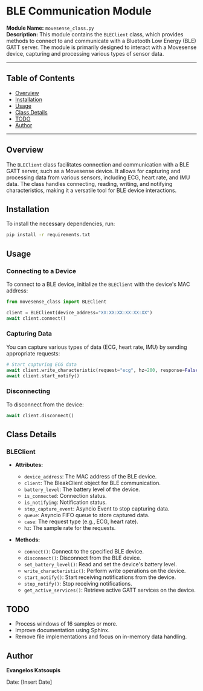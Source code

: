 
# BLE Communication Module

**Module Name:** `movesense_class.py`  
**Description:** This module contains the `BLEClient` class, which provides methods to connect to and communicate with a Bluetooth Low Energy (BLE) GATT server. The module is primarily designed to interact with a Movesense device, capturing and processing various types of sensor data.

---

## Table of Contents
- [Overview](#overview)
- [Installation](#installation)
- [Usage](#usage)
- [Class Details](#class-details)
- [TODO](#todo)
- [Author](#author)

---

## Overview

The `BLEClient` class facilitates connection and communication with a BLE GATT server, such as a Movesense device. It allows for capturing and processing data from various sensors, including ECG, heart rate, and IMU data. The class handles connecting, reading, writing, and notifying characteristics, making it a versatile tool for BLE device interactions.

## Installation

To install the necessary dependencies, run:

```bash
pip install -r requirements.txt
```

## Usage

### Connecting to a Device

To connect to a BLE device, initialize the `BLEClient` with the device's MAC address:

```python
from movesense_class import BLEClient

client = BLEClient(device_address="XX:XX:XX:XX:XX:XX")
await client.connect()
```

### Capturing Data

You can capture various types of data (ECG, heart rate, IMU) by sending appropriate requests:

```python
# Start capturing ECG data
await client.write_characteristic(request="ecg", hz=200, response=False)
await client.start_notify()
```

### Disconnecting

To disconnect from the device:

```python
await client.disconnect()
```

## Class Details

### BLEClient

- **Attributes:**
  - `device_address`: The MAC address of the BLE device.
  - `client`: The BleakClient object for BLE communication.
  - `battery_level`: The battery level of the device.
  - `is_connected`: Connection status.
  - `is_notifying`: Notification status.
  - `stop_capture_event`: Asyncio Event to stop capturing data.
  - `queue`: Asyncio FIFO queue to store captured data.
  - `case`: The request type (e.g., ECG, heart rate).
  - `hz`: The sample rate for the requests.

- **Methods:**
  - `connect()`: Connect to the specified BLE device.
  - `disconnect()`: Disconnect from the BLE device.
  - `set_battery_level()`: Read and set the device's battery level.
  - `write_characteristic()`: Perform write operations on the device.
  - `start_notify()`: Start receiving notifications from the device.
  - `stop_notify()`: Stop receiving notifications.
  - `get_active_services()`: Retrieve active GATT services on the device.

## TODO

- Process windows of 16 samples or more.
- Improve documentation using Sphinx.
- Remove file implementations and focus on in-memory data handling.

## Author

**Evangelos Katsoupis**

Date: [Insert Date]

